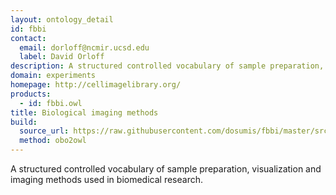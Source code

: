 ```yaml
---
layout: ontology_detail
id: fbbi
contact:
  email: dorloff@ncmir.ucsd.edu
  label: David Orloff
description: A structured controlled vocabulary of sample preparation, visualization and imaging methods used in biomedical research.
domain: experiments
homepage: http://cellimagelibrary.org/
products:
  - id: fbbi.owl
title: Biological imaging methods
build:
  source_url: https://raw.githubusercontent.com/dosumis/fbbi/master/src/ontology/fbbi.obo
  method: obo2owl
---
```


A structured controlled vocabulary of sample preparation, visualization and imaging methods used in biomedical research.
